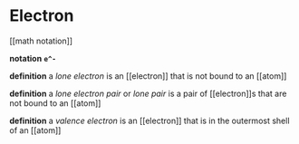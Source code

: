 # Electron

[[math notation]]

**notation** **`e^-`**

**definition** a _lone electron_ is an [[electron]] that is not bound to an [[atom]]

**definition** a _lone electron pair_ or _lone pair_ is a pair of [[electron]]s that are not bound to an [[atom]]

**definition** a _valence electron_ is an [[electron]] that is in the outermost shell of an [[atom]]
